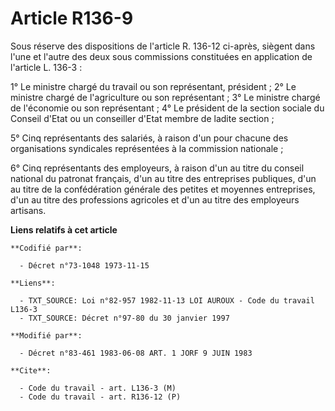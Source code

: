 # Article R136-9

Sous réserve des dispositions de l'article R. 136-12 ci-après, siègent dans l'une et l'autre des deux sous commissions
constituées en application de l'article L. 136-3 : 

1° Le ministre chargé du travail ou son représentant, président ;    2° Le ministre chargé de l'agriculture ou son
représentant ;    3° Le ministre chargé de l'économie ou son représentant ;    4° Le président de la section sociale du
Conseil d'Etat ou un conseiller d'Etat membre de ladite section ; 

5° Cinq représentants des salariés, à raison d'un pour chacune des organisations syndicales représentées à la commission
nationale ;

6° Cinq représentants des employeurs, à raison d'un au titre du conseil national du patronat français, d'un au titre des
entreprises publiques, d'un au titre de la confédération générale des petites et moyennes entreprises, d'un au titre des
professions agricoles et d'un au titre des employeurs artisans.

**Liens relatifs à cet article**

	**Codifié par**:

	  - Décret n°73-1048 1973-11-15

	**Liens**:

	  - TXT_SOURCE: Loi n°82-957 1982-11-13 LOI AUROUX - Code du travail L136-3
	  - TXT_SOURCE: Décret n°97-80 du 30 janvier 1997

	**Modifié par**:

	  - Décret n°83-461 1983-06-08 ART. 1 JORF 9 JUIN 1983

	**Cite**:

	  - Code du travail - art. L136-3 (M)
	  - Code du travail - art. R136-12 (P)
